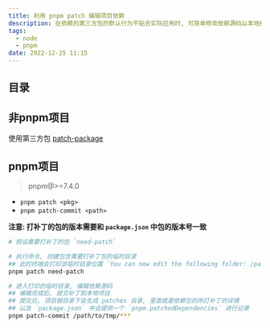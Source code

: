 ```yaml
---
title: 利用 pnpm patch 编辑项目依赖
description: 在依赖的第三方包的默认行为不贴合实际应用时, 可简单修改依赖源码以本地打补丁的方式进行修改
tags:
  - node
  - pnpm
date: 2022-12-25 11:15
---
```


## 目录

## 非pnpm项目

使用第三方包 [patch-package](https://github.com/ds300/patch-package)

## pnpm项目

> pnpm@>=7.4.0  

- `pnpm patch <pkg>`
- `pnpm patch-commit <path>`

**注意: 打补丁的包的版本需要和 `package.json` 中包的版本号一致**

```bash
# 假设需要打补丁的包 `need-patch`

# 执行命令, 创建包含需要打补丁包的临时目录
## 此时终端会打印该临时目录位置 `You can now edit the following folder: /path/to/tmp/***`
pnpm patch need-patch

# 进入打印的临时目录, 编辑依赖源码
## 编辑完成后, 提交补丁到本地项目
## 提交后, 项目根目录下会生成 patches 目录, 里面就是依赖包的所打补丁的详情
## 以及 `package.json` 中会提供一个 `pnpm.patchedDependencies` 进行记录
pnpm patch-commit /path/to/tmp/***
```

